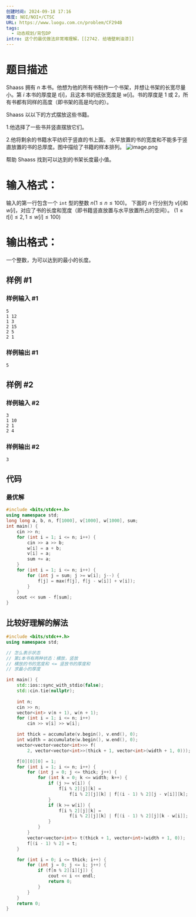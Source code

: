 ```yaml
---
创建时间: 2024-09-18 17:16
难度: NOI/NOI+/CTSC
URL: https://www.luogu.com.cn/problem/CF294B
tags:
  - 动态规划/背包DP
intro: 这个的最优做法非常难理解，[[2742. 给墙壁刷油漆]]
---
```

# 题目描述
Shaass 拥有 $n$ 本书。他想为他的所有书制作一个书架，并想让书架的长宽尽量小。第 $i$ 本书的厚度是 $t[i]$，且这本书的纸张宽度是 $w[i]$。书的厚度是 $1$ 或 $2$，所有书都有同样的高度（即书架的高是均匀的）。

Shaass 以以下的方式摆放这些书籍。

1.他选择了一些书并竖直摆放它们。

2.他将剩余的书籍水平纺织于竖直的书上面。
水平放置的书的宽度和不能多于竖直放置的书的总厚度。图中描绘了书籍的样本排列。
![image.png](https://picture-suyifan.oss-cn-shenzhen.aliyuncs.com/img/20240919140225.png)

帮助 Shaass 找到可以达到的书架长度最小值。

# 输入格式：

输入的第一行包含一个 `int` 型的整数 $n (1 \leqslant n \leqslant 100)$。
下面的 $n$ 行分别为 $v[i]$和 $w[i]$，对应了书的长度和宽度（即书籍竖直放置与水平放置所占的空间）。
$(1 \leqslant t[i]\leqslant 2,1\leqslant w[i]\leqslant 100)$
# 输出格式：

一个整数，为可以达到的最小的长度。

## 样例 #1

### 样例输入 #1

```
5
1 12
1 3
2 15
2 5
2 1
```

### 样例输出 #1

```
5
```

## 样例 #2

### 样例输入 #2

```
3
1 10
2 1
2 4
```

### 样例输出 #2

```
3
```

## 代码

### 最优解

```cpp
#include <bits/stdc++.h>
using namespace std;
long long a, b, n, f[1000], v[1000], w[1000], sum;
int main() {
    cin >> n;
    for (int i = 1; i <= n; i++) {
        cin >> a >> b;
        w[i] = a + b;
        v[i] = a;
        sum += a;
    }
    for (int i = 1; i <= n; i++) {
        for (int j = sum; j >= w[i]; j--) {
            f[j] = max(f[j], f[j - w[i]] + v[i]);
        }
    }
    cout << sum - f[sum];
}
```


## 比较好理解的解法

```cpp showLineNumbers {"状态转移":23-40}
#include <bits/stdc++.h>
using namespace std;

// 怎么表示状态
// 第i本书有两种状态：横放，竖放
// 横放的书的宽度和 <= 竖放书的厚度和
// 求最小的厚度

int main() {
    std::ios::sync_with_stdio(false);
    std::cin.tie(nullptr);
    
    int n;
    cin >> n;
    vector<int> v(n + 1), w(n + 1);
    for (int i = 1; i <= n; i++)
        cin >> v[i] >> w[i];

    int thick = accumulate(v.begin(), v.end(), 0);
    int width = accumulate(w.begin(), w.end(), 0);
    vector<vector<vector<int>>> f(
        2, vector<vector<int>>(thick + 1, vector<int>(width + 1, 0)));

    f[0][0][0] = 1;
    for (int i = 1; i <= n; i++) {
        for (int j = 0; j <= thick; j++) {
            for (int k = 0; k <= width; k++) {
                if (j >= v[i]) {
                    f[i % 2][j][k] =
                        f[i % 2][j][k] | f[(i - 1) % 2][j - v[i]][k];
                }
                if (k >= w[i]) {
                    f[i % 2][j][k] =
                        f[i % 2][j][k] | f[(i - 1) % 2][j][k - w[i]];
                }
            }
        }
        vector<vector<int>> t(thick + 1, vector<int>(width + 1, 0));
        f[(i - 1) % 2] = t;
    }

    for (int i = 0; i <= thick; i++) {
        for (int j = 0; j <= i; j++) {
            if (f[n % 2][i][j]) {
                cout << i << endl;
                return 0;
            }
        }
    }
    return 0;
}

```